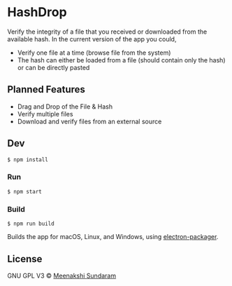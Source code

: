# HashDrop

Verify the integrity of a file that you received or downloaded from the available hash. In the current version of the app you could, 

* Verify one file at a time (browse file from the system)
* The hash can either be loaded from a file (should contain only the hash) or can be directly pasted

## Planned Features

* Drag and Drop of the File & Hash
* Verify multiple files
* Download and verify files from an external source

## Dev

```
$ npm install
```

### Run

```
$ npm start
```

### Build

```
$ npm run build
```

Builds the app for macOS, Linux, and Windows, using [electron-packager](https://github.com/electron-userland/electron-packager).


## License

GNU GPL V3 © [Meenakshi Sundaram](http://meenakshisundaram.xyz)

